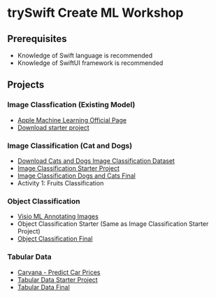 
# trySwift Create ML Workshop 

## Prerequisites  

- Knowledge of Swift language is recommended 
- Knowledge of SwiftUI framework is recommended 

## Projects

### Image Classfication (Existing Model)
- [Apple Machine Learning Official Page](https://developer.apple.com/machine-learning/models/)
- [Download starter project](/projects//integrate-existing-model.zip)

### Image Classification (Cat and Dogs)
- [Download Cats and Dogs Image Classification Dataset](https://www.kaggle.com/datasets/samuelcortinhas/cats-and-dogs-image-classification)
- [Image Classification Starter Project](/projects/image-classifier-starter.zip)
- [Image Classification Dogs and Cats Final](/projects/image-classifier-dog-vs-cat-final.zip)
- Activity 1: Fruits Classification

### Object Classification 
- [Visio ML Annotating Images](https://github.com/Gaspard-Bruno/visio-ml)
- Object Classification Starter (Same as Image Classification Starter Project)
- [Object Classification Final]()

### Tabular Data 
- [Carvana - Predict Car Prices](https://www.kaggle.com/datasets/ravishah1/carvana-predict-car-prices)
- [Tabular Data Starter Project]()
- [Tabular Data Final]() 


